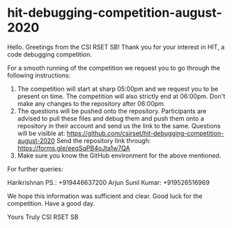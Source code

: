 # hit-debugging-competition-august-2020
Hello. Greetings from the CSI RSET SB!
Thank you for your interest in HIT, a code debugging competition.

For a smooth running of the competition we request you to go through the following instructions:
1. The competition will start at sharp 05:00pm and we request you to be present on time. The competition will also strictly end at 06:00pm. Don't make any changes to the repository after 06:00pm.
2. The questions will be pushed onto the repository. Participants are advised to pull these files and debug them and push them onto a repository in their account and send us the link to the same.
Questions will be visible at: https://github.com/csirset/hit-debugging-competition-august-2020
Send the repository link through: https://forms.gle/eeqSqPB4oJta1w7QA
3. Make sure you know the GitHub environment for the above mentioned.

For further queries:

Harikrishnan PS.: +919446637200
Arjun Sunil Kumar: +919526516969

We hope this information was sufficient and clear. Good luck for the competition. Have a good day.

Yours Truly
CSI RSET SB

